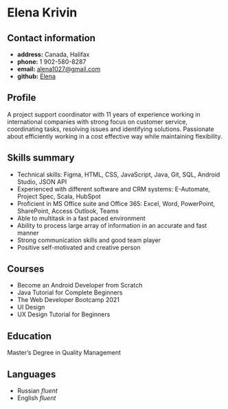 # Elena Krivin
## Contact information
- **address:** Canada, Halifax
- **phone:** 1 902-580-8287
- **email:** alena1027@gmail.com
- **github:** [Elena](https://github.com/K-Lenka)
## Profile
A project support coordinator with 11 years of experience working in international companies with strong focus on customer service, coordinating tasks, resolving issues and identifying solutions. Passionate about efficiently working in a cost effective way while maintaining flexibility.
## Skills summary
- Technical skills: Figma, HTML, CSS, JavaScript, Java, Git, SQL, Android Studio, JSON API
- Experienced with different software and CRM systems: E-Automate, Project Spec, Scala, HubSpot
- Proficient in MS Office suite and Office 365: Excel, Word, PowerPoint, SharePoint, Access Outlook, Teams
- Able to multitask in a fast paced environment
- Ability to process large array of information in an accurate and fast manner
- Strong communication skills and good team player
- Positive self-motivated and creative person


## Courses

- Become an Android Developer from Scratch 
- Java Tutorial for Complete Beginners 
- The Web Developer Bootcamp 2021 
- UI Design 
- UX Design Tutorial for Beginners
## Education
Master’s Degree in Quality Management

## Languages
- Russian *fluent*
- English *fluent*